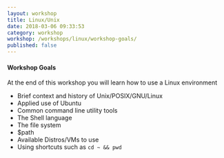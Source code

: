 ```yaml
---
layout: workshop
title: Linux/Unix
date: 2018-03-06 09:33:53
category: workshop
workshop: /workshops/linux/workshop-goals/
published: false
---
```


#### Workshop Goals

At the end of this workshop you will learn how to use a Linux environment

- Brief context and history of Unix/POSIX/GNU/Linux
- Applied use of Ubuntu
- Common command line utility tools
- The Shell language
- The file system
- \$path
- Available Distros/VMs to use
- Using shortcuts such as `cd ~ && pwd`
